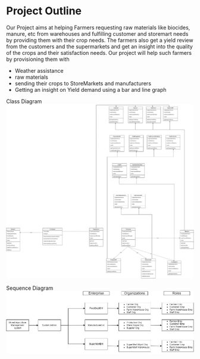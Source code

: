  
# Project Outline
Our Project aims at helping Farmers requesting raw materials like biocides, manure, etc from warehouses and fulfilling customer and storemart needs by providing them with their crop needs.
The farmers also get a yield review from the customers and the supermarkets and get an insight into the quality of the crops and their satisfaction needs.
Our project will help such farmers by provisioning them with 
- Weather assistance
- raw materials
- sending their crops to StoreMarkets and manufacturers
- Getting an insight on Yield demand using a bar and line graph

Class Diagram
![image](ClassDiagram.jpeg)

Sequence Diagram
![image](SeqDiag.jpeg)
